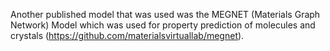 Another published model that was used was the MEGNET (Materials Graph Network) Model which was used for property prediction of molecules and crystals (https://github.com/materialsvirtuallab/megnet). 
